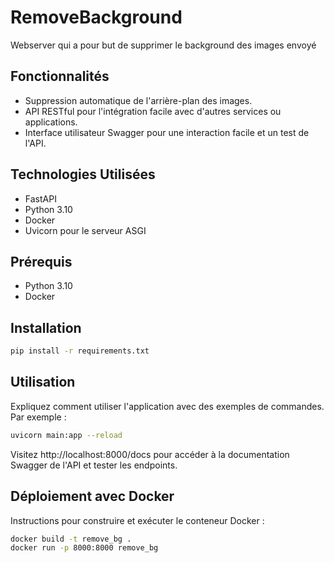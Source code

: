 # RemoveBackground

Webserver qui a pour but de supprimer le background des images envoyé

## Fonctionnalités

- Suppression automatique de l'arrière-plan des images.
- API RESTful pour l'intégration facile avec d'autres services ou applications.
- Interface utilisateur Swagger pour une interaction facile et un test de l'API.

## Technologies Utilisées

- FastAPI
- Python 3.10
- Docker
- Uvicorn pour le serveur ASGI

## Prérequis

- Python 3.10
- Docker

## Installation

```bash
pip install -r requirements.txt
```

## Utilisation

Expliquez comment utiliser l'application avec des exemples de commandes. Par exemple :

```bash
uvicorn main:app --reload
```

Visitez http://localhost:8000/docs pour accéder à la documentation Swagger de l'API et tester les endpoints.

## Déploiement avec Docker

Instructions pour construire et exécuter le conteneur Docker :

```bash
docker build -t remove_bg .
docker run -p 8000:8000 remove_bg
```